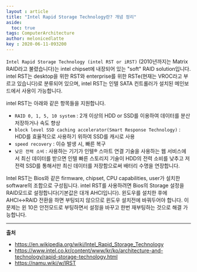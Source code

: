```yaml
---
layout : article
title: "Intel Rapid Storage Technology란? 개념 정리"
aside:
  toc: true
tags: ComputerArchitecture
author: melonicedlatte  
key : 2020-06-11-093200
---      
```


`Intel Rapid Storage Technology (intel RST or iRST)` (2010년까지는 Matrix RAID라고 불렸습니다)는 intel chipset에 내장되어 있는 "soft" RAID solution입니다. intel RST는 desktop을 위한 RST와 enterprise를 위한 RSTe(현재는 VROC라고 부르고 있습니다)로 분류되어 있으며, intel RST는 인텔 SATA 컨트롤러가 설치된 메인보드에서 사용이 가능합니다. 

intel RST는 아래와 같은 항목들을 지원합니다. 
- `RAID 0, 1, 5, 10 system` : 2개 이상의 HDD or SSD를 이용하여 데이터를 분산저장하거나 속도 향상
- `block level SSD caching accelerator(Smart Response Technology)` : HDD를 효율적으로 사용하기 위하여 SSD를 캐시로 사용
- `speed recovery` : 이슈 발생 시, 빠른 복구
- `낮은 전력 소비` : 사용하는 기기가 인텔® 스마트 연결 기술을 사용하는 웹 서비스에서 최신 데이터를 받으면 인텔 빠른 스토리지 기술이 HDD의 전력 소비를 낮추고 저전력 SSD를 통해서만 최신 데이터를 저장함으로써 배터리 수명을 연장합니다.

Intel RST는 Bios와 같은 firmware, chipset, CPU capabilities, user가 설치한 software의 조합으로 구성됩니다. intel RST를 사용하려면 Bios의 Storage 설정을 RAID모드로 설정합니다(기본값은 대개 AHCI입니다). 윈도우를 설치한 후에 AHCI↔RAID 전환을 하면 부팅되지 않으므로 윈도우 설치전에 바꿔두어야 합니다. 이 문제는 윈 10은 안전모드로 부팅하면서 설정을 바꾸고 한번 재부팅하는 것으로 해결 가능합니다.

---
**출처**
- https://en.wikipedia.org/wiki/Intel_Rapid_Storage_Technology
- https://www.intel.co.kr/content/www/kr/ko/architecture-and-technology/rapid-storage-technology.html
- https://namu.wiki/w/IRST
